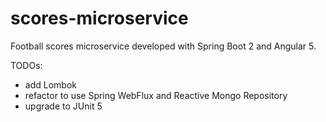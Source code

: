 # scores-microservice

Football scores microservice developed with Spring Boot 2 and Angular 5.

TODOs:
- add Lombok
- refactor to use Spring WebFlux and Reactive Mongo Repository
- upgrade to JUnit 5